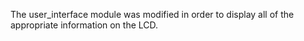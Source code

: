 The user_interface module was modified in order to display all of the appropriate information on the LCD. 
